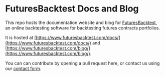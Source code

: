 # FuturesBacktest Docs and Blog

This repo hosts the documentation website and blog for [FuturesBacktest](https://www.futuresbacktest.com), an online backtesting software  for backtesting futures contracts portfolios.

It is hosted at [https://www.futuresbacktest.com/docs/](https://www.futuresbacktest.com/docs/) and [https://www.futuresbacktest.com/blog/](https://www.futuresbacktest.com/blog/).

You can can contribute by opening a pull request here, or contact us using our [contact form](https://www.futuresbacktest.com/contact).